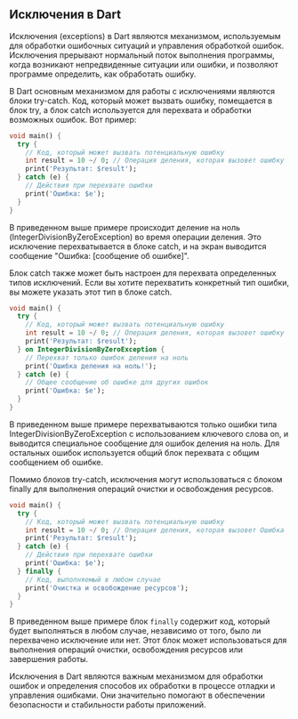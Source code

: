 ## Исключения в Dart
Исключения (exceptions) в Dart являются механизмом, используемым для обработки ошибочных ситуаций и управления обработкой ошибок. Исключения прерывают нормальный поток выполнения программы, когда возникают непредвиденные ситуации или ошибки, и позволяют программе определить, как обработать ошибку.

В Dart основным механизмом для работы с исключениями являются блоки try-catch. Код, который может вызвать ошибку, помещается в блок try, а блок catch используется для перехвата и обработки возможных ошибок.
Вот пример:
```dart
void main() {
  try {
    // Код, который может вызвать потенциальную ошибку
    int result = 10 ~/ 0; // Операция деления, которая вызовет ошибку
    print('Результат: $result');
  } catch (e) {
    // Действия при перехвате ошибки
    print('Ошибка: $e');
  }
}

```
В приведенном выше примере происходит деление на ноль (IntegerDivisionByZeroException) во время операции деления. Это исключение перехватывается в блоке catch, и на экран выводится сообщение "Ошибка: [сообщение об ошибке]".

Блок catch также может быть настроен для перехвата определенных типов исключений. Если вы хотите перехватить конкретный тип ошибки, вы можете указать этот тип в блоке catch.
```dart
void main() {
  try {
    // Код, который может вызвать потенциальную ошибку
    int result = 10 ~/ 0; // Операция деления, которая вызовет ошибку
    print('Результат: $result');
  } on IntegerDivisionByZeroException {
    // Перехват только ошибок деления на ноль
    print('Ошибка деления на ноль!');
  } catch (e) {
    // Общее сообщение об ошибке для других ошибок
    print('Ошибка: $e');
  }
}

```
В приведенном выше примере перехватываются только ошибки типа IntegerDivisionByZeroException с использованием ключевого слова on, и выводится специальное сообщение для ошибок деления на ноль. Для остальных ошибок используется общий блок перехвата с общим сообщением об ошибке.

Помимо блоков try-catch, исключения могут использоваться с блоком finally для выполнения операций очистки и освобождения ресурсов.
```dart
void main() {
  try {
    // Код, который может вызвать потенциальную ошибку
    int result = 10 ~/ 0; // Операция деления, которая вызовет Ошибка
    print('Результат: $result');
  } catch (e) {
    // Действия при перехвате ошибки
    print('Ошибка: $e');
  } finally {
    // Код, выполняемый в любом случае
    print('Очистка и освобождение ресурсов');
  }
}
```

В приведенном выше примере блок `finally` содержит код, который будет выполняться в любом случае, независимо от того, было ли перехвачено исключение или нет. Этот блок может использоваться для выполнения операций очистки, освобождения ресурсов или завершения работы.

Исключения в Dart являются важным механизмом для обработки ошибок и определения способов их обработки в процессе отладки и управления ошибками. Они значительно помогают в обеспечении безопасности и стабильности работы приложений.